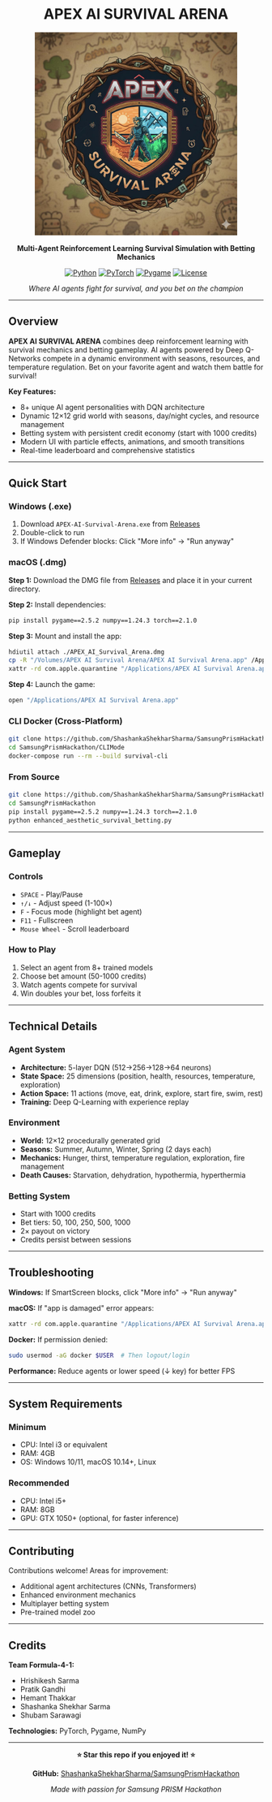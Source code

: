 <div align="center">
    
# APEX AI SURVIVAL ARENA

<img src="logo.jpg" alt="APEX AI Survival Arena" width="400"/>

**Multi-Agent Reinforcement Learning Survival Simulation with Betting Mechanics**

[![Python](https://img.shields.io/badge/Python-3.8+-blue.svg)](https://www.python.org/downloads/)
[![PyTorch](https://img.shields.io/badge/PyTorch-2.0+-red.svg)](https://pytorch.org/)
[![Pygame](https://img.shields.io/badge/Pygame-2.0+-green.svg)](https://www.pygame.org/)
[![License](https://img.shields.io/badge/License-MIT-yellow.svg)](LICENSE)

*Where AI agents fight for survival, and you bet on the champion*

</div>

---

## Overview

**APEX AI SURVIVAL ARENA** combines deep reinforcement learning with survival mechanics and betting gameplay. AI agents powered by Deep Q-Networks compete in a dynamic environment with seasons, resources, and temperature regulation. Bet on your favorite agent and watch them battle for survival!

**Key Features:**
- 8+ unique AI agent personalities with DQN architecture
- Dynamic 12×12 grid world with seasons, day/night cycles, and resource management
- Betting system with persistent credit economy (start with 1000 credits)
- Modern UI with particle effects, animations, and smooth transitions
- Real-time leaderboard and comprehensive statistics

---

## Quick Start

### Windows (.exe)
1. Download `APEX-AI-Survival-Arena.exe` from [Releases](https://github.com/ShashankaShekharSharma/SamsungPrismHackathon/releases)
2. Double-click to run
3. If Windows Defender blocks: Click "More info" → "Run anyway"

### macOS (.dmg)

**Step 1:** Download the DMG file from [Releases](https://github.com/ShashankaShekharSharma/SamsungPrismHackathon/releases) and place it in your current directory.

**Step 2:** Install dependencies:
```bash
pip install pygame==2.5.2 numpy==1.24.3 torch==2.1.0
```

**Step 3:** Mount and install the app:
```bash
hdiutil attach ./APEX_AI_Survival_Arena.dmg
cp -R "/Volumes/APEX AI Survival Arena/APEX AI Survival Arena.app" /Applications/
xattr -rd com.apple.quarantine "/Applications/APEX AI Survival Arena.app"
```

**Step 4:** Launch the game:
```bash
open "/Applications/APEX AI Survival Arena.app"
```

### CLI Docker (Cross-Platform)
```bash
git clone https://github.com/ShashankaShekharSharma/SamsungPrismHackathon.git
cd SamsungPrismHackathon/CLIMode
docker-compose run --rm --build survival-cli
```

### From Source
```bash
git clone https://github.com/ShashankaShekharSharma/SamsungPrismHackathon.git
cd SamsungPrismHackathon
pip install pygame==2.5.2 numpy==1.24.3 torch==2.1.0
python enhanced_aesthetic_survival_betting.py
```

---

## Gameplay

### Controls
- `SPACE` - Play/Pause
- `↑/↓` - Adjust speed (1-100×)
- `F` - Focus mode (highlight bet agent)
- `F11` - Fullscreen
- `Mouse Wheel` - Scroll leaderboard

### How to Play
1. Select an agent from 8+ trained models
2. Choose bet amount (50-1000 credits)
3. Watch agents compete for survival
4. Win doubles your bet, loss forfeits it

---

## Technical Details

### Agent System
- **Architecture:** 5-layer DQN (512→256→128→64 neurons)
- **State Space:** 25 dimensions (position, health, resources, temperature, exploration)
- **Action Space:** 11 actions (move, eat, drink, explore, start fire, swim, rest)
- **Training:** Deep Q-Learning with experience replay

### Environment
- **World:** 12×12 procedurally generated grid
- **Seasons:** Summer, Autumn, Winter, Spring (2 days each)
- **Mechanics:** Hunger, thirst, temperature regulation, exploration, fire management
- **Death Causes:** Starvation, dehydration, hypothermia, hyperthermia

### Betting System
- Start with 1000 credits
- Bet tiers: 50, 100, 250, 500, 1000
- 2× payout on victory
- Credits persist between sessions

---

## Troubleshooting

**Windows:** If SmartScreen blocks, click "More info" → "Run anyway"

**macOS:** If "app is damaged" error appears:
```bash
xattr -rd com.apple.quarantine "/Applications/APEX AI Survival Arena.app"
```

**Docker:** If permission denied:
```bash
sudo usermod -aG docker $USER  # Then logout/login
```

**Performance:** Reduce agents or lower speed (↓ key) for better FPS

---

## System Requirements

### Minimum
- CPU: Intel i3 or equivalent
- RAM: 4GB
- OS: Windows 10/11, macOS 10.14+, Linux

### Recommended
- CPU: Intel i5+
- RAM: 8GB
- GPU: GTX 1050+ (optional, for faster inference)

---

## Contributing

Contributions welcome! Areas for improvement:
- Additional agent architectures (CNNs, Transformers)
- Enhanced environment mechanics
- Multiplayer betting system
- Pre-trained model zoo

---

## Credits

**Team Formula-4-1:**
- Hrishikesh Sarma
- Pratik Gandhi
- Hemant Thakkar
- Shashanka Shekhar Sarma
- Shubam Sarawagi

**Technologies:** PyTorch, Pygame, NumPy

---

<div align="center">

**⭐ Star this repo if you enjoyed it! ⭐**

**GitHub:** [ShashankaShekharSharma/SamsungPrismHackathon](https://github.com/ShashankaShekharSharma/SamsungPrismHackathon)

*Made with passion for Samsung PRISM Hackathon*

</div>
